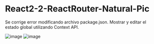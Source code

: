 # React2-2-ReactRouter-Natural-Pic


Se corrige error modificando archivo package.json.
Mostrar y editar el estado global utilizando Context API.

![image](https://github.com/CarolinaQH/React2-2-ReactRouter-Natural-Pic/assets/110051598/d49a0fea-788d-48a9-9eaf-50b658624ed0)
![image](https://github.com/CarolinaQH/React2-2-ReactRouter-Natural-Pic/assets/110051598/2b783578-8456-42be-a7a9-b8481bc8baac)
